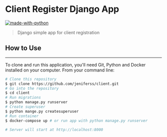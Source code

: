 # Client Register Django App

[![made-with-python](https://img.shields.io/badge/Made%20with-Python-1f425f.svg)](https://www.python.org/)
> Django simple app for client registration

## How to Use

---
To clone and run this application, you'll need Git, Python and Docker installed on your computer. From your command line:

```sh
# Clone this repository
$ git clone https://github.com/jeniferss/client.git
# Go into the repository
$ cd client
# Run migrations
$ python manage.py runserver
# Create superuser
$ python mange.py createsuperuser
# Run container
$ docker-compose up # or run app with python manage.py runserver

# Server will start at http://localhost:8000
```